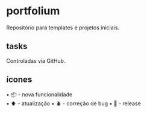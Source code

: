 # portfolium

  Repositório para templates e projetos iniciais.

## tasks

  Controladas via GitHub.

## ícones

 • :package: - nova funcionalidade <br>
 • :arrow_up: - atualização
 • :beetle: - correção de bug
 • :checkered_flag: - release
  